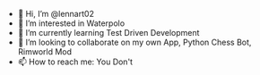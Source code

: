 - 👋 Hi, I’m @lennart02
- 👀 I’m interested in Waterpolo
- 🌱 I’m currently learning Test Driven Development
- 💞️ I’m looking to collaborate on my own App, Python Chess Bot, Rimworld Mod
- 📫 How to reach me: You Don't

<!---
lennart02/lennart02 is a ✨ special ✨ repository because its `README.md` (this file) appears on your GitHub profile.
You can click the Preview link to take a look at your changes.
--->
